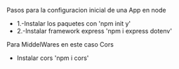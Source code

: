 Pasos para la configuracion inicial de una App en node

<ul>
<li>1.-Instalar los paquetes con 'npm init y' </li>
<li>2.-Instalar framework express 'npm i express dotenv'</li>
</ul>

Para MiddelWares en este caso Cors
<ul>
<li>Instalar cors 'npm i cors'</li>
</ul>


